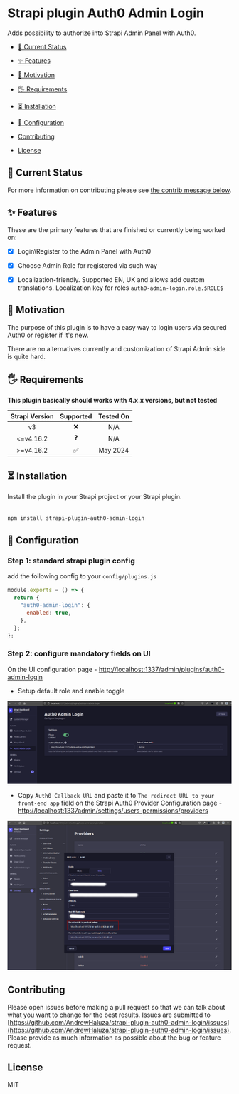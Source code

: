# Strapi plugin Auth0 Admin Login

Adds possibility to authorize into Strapi Admin Panel with Auth0.


- [🚦 Current Status](#current-status)

- [✨ Features](#features)

- [🤔 Motivation](#motivation)

- [🖐 Requirements](#requirements)

- [⏳ Installation](#installation)

- [🔧 Configuration](#configuration)

- [Contributing](#contributing)

- [License](#license)

## 🚦 Current Status

For more information on contributing please see [the contrib message below](#contributing).

## ✨ Features

These are the primary features that are finished or currently being worked on:

- [x] Login\Register to the Admin Panel with Auth0

- [x] Choose Admin Role for registered via such way

- [x] Localization-friendly. Supported EN, UK and allows add custom translations. Localization key for roles `auth0-admin-login.role.$ROLE$`

## 🤔 Motivation

The purpose of this plugin is to have a easy way to login users via secured Auth0 or register if it's new.

There are no alternatives currently and customization of Strapi Admin side is quite hard. 

## 🖐 Requirements

**This plugin basically should works with 4.x.x versions, but not tested**

| Strapi Version | Supported | Tested On |
|:--------------:|:---------:|:---------:|
|       v3       |     ❌     |    N/A    |
|    <=v4.16.2   |     ❓     |    N/A    |
|    >=v4.16.2   |     ✅     |  May 2024 |


## ⏳ Installation

Install the plugin in your Strapi project or your Strapi plugin.

```bash

npm install strapi-plugin-auth0-admin-login

```

## 🔧 Configuration

### Step 1: standard strapi plugin config

add the following config to your `config/plugins.js`

```js
module.exports = () => {
  return {
    "auth0-admin-login": {
      enabled: true,
    },
  };
};
```
### Step 2: configure mandatory fields on UI

On the UI configuration page - [http://localhost:1337/admin/plugins/auth0-admin-login](http://localhost:1337/admin/plugins/auth0-admin-login)
- Setup default role and enable toggle


![Plugin Configuration Page](/docs/plugin-configurations.png)

- Copy `Auth0 Callback URL` and paste it to `The redirect URL to your front-end app` field on the Strapi Auth0 Provider Configuration page - [http://localhost:1337admin/settings/users-permissions/providers](http://localhost:1337admin/settings/users-permissions/providers)


![Strapi Auth0 Configuration Page](/docs/auth0-configuration.png)


## Contributing

Please open issues before making a pull request so that we can talk about what you want to change for the best results.
Issues are submitted to [https://github.com/AndrewHaluza/strapi-plugin-auth0-admin-login/issues](https://github.com/AndrewHaluza/strapi-plugin-auth0-admin-login/issues). Please provide as much information as possible about the bug or feature request.

## License

MIT
